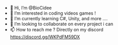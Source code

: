 - 👋 Hi, I’m @BioCidee
- 👀 I’m interested in coding videos games !
- 🌱 I’m currently learning C#, Unity, and more ....
- 💞️ I’m looking to collaborate on every project i can
- 📫 How to reach me ? Directly on my discord https://discord.gg/WKPdFM59DX
